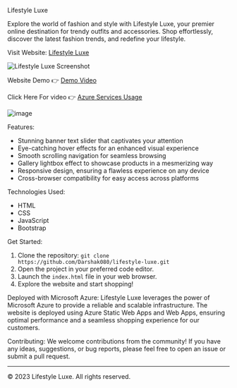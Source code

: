 Lifestyle Luxe

Explore the world of fashion and style with Lifestyle Luxe, your premier online destination for trendy outfits and accessories. Shop effortlessly, discover the latest fashion trends, and redefine your lifestyle.

Visit Website: [Lifestyle Luxe](https://darshak080.z29.web.core.windows.net)

![Lifestyle Luxe Screenshot](https://github.com/Darshak080/FRT-Project/assets/76243813/e3b5610f-8c97-4ac6-8545-7602509d5f92)

Website Demo 👉 [Demo Video](https://www.veed.io/view/9aa7a0b4-479f-4a80-92ef-d5ca28cb3a5b?sharingWidget=true&panel=share)

Click Here For video 👉 [Azure Services Usage](https://www.veed.io/view/c3d4003d-2bc2-4753-987a-d4daf740c986?panel=share) 

![image](https://github.com/Darshak080/FRT-Project/assets/76243813/4ebef6ca-abb1-4e68-b645-881b48e19193)


Features:
- Stunning banner text slider that captivates your attention
- Eye-catching hover effects for an enhanced visual experience
- Smooth scrolling navigation for seamless browsing
- Gallery lightbox effect to showcase products in a mesmerizing way
- Responsive design, ensuring a flawless experience on any device
- Cross-browser compatibility for easy access across platforms

Technologies Used:
- HTML
- CSS
- JavaScript
- Bootstrap

Get Started:
1. Clone the repository: `git clone https://github.com/Darshak080/lifestyle-luxe.git`
2. Open the project in your preferred code editor.
3. Launch the `index.html` file in your web browser.
4. Explore the website and start shopping!

Deployed with Microsoft Azure:
Lifestyle Luxe leverages the power of Microsoft Azure to provide a reliable and scalable infrastructure. The website is deployed using Azure Static Web Apps and Web Apps, ensuring optimal performance and a seamless shopping experience for our customers.

Contributing:
We welcome contributions from the community! If you have any ideas, suggestions, or bug reports, please feel free to open an issue or submit a pull request.


---
&copy; 2023 Lifestyle Luxe. All rights reserved.
